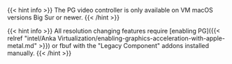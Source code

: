 ---
---

{{< hint info >}}
The PG video controller is only available on VM macOS versions Big Sur or newer.
{{< /hint >}}

{{< hint info >}}
All resolution changing features require [enabling PG]({{< relref "intel/Anka Virtualization/enabling-graphics-acceleration-with-apple-metal.md" >}}) or fbuf with the "Legacy Component" addons installed manually.
{{< /hint >}}